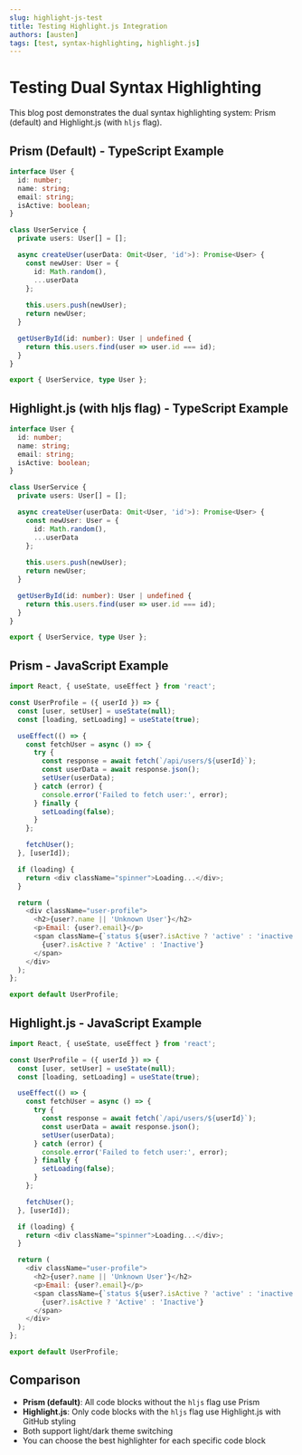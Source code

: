 ```yaml
---
slug: highlight-js-test
title: Testing Highlight.js Integration
authors: [austen]
tags: [test, syntax-highlighting, highlight.js]
---
```


# Testing Dual Syntax Highlighting

This blog post demonstrates the dual syntax highlighting system: Prism (default) and Highlight.js (with `hljs` flag).

## Prism (Default) - TypeScript Example

```ts title="example.ts"
interface User {
  id: number;
  name: string;
  email: string;
  isActive: boolean;
}

class UserService {
  private users: User[] = [];

  async createUser(userData: Omit<User, 'id'>): Promise<User> {
    const newUser: User = {
      id: Math.random(),
      ...userData
    };
    
    this.users.push(newUser);
    return newUser;
  }

  getUserById(id: number): User | undefined {
    return this.users.find(user => user.id === id);
  }
}

export { UserService, type User };
```

## Highlight.js (with hljs flag) - TypeScript Example

```ts hljs title="example-hljs.ts"
interface User {
  id: number;
  name: string;
  email: string;
  isActive: boolean;
}

class UserService {
  private users: User[] = [];

  async createUser(userData: Omit<User, 'id'>): Promise<User> {
    const newUser: User = {
      id: Math.random(),
      ...userData
    };
    
    this.users.push(newUser);
    return newUser;
  }

  getUserById(id: number): User | undefined {
    return this.users.find(user => user.id === id);
  }
}

export { UserService, type User };
```

## Prism - JavaScript Example

```javascript title="component.js"
import React, { useState, useEffect } from 'react';

const UserProfile = ({ userId }) => {
  const [user, setUser] = useState(null);
  const [loading, setLoading] = useState(true);

  useEffect(() => {
    const fetchUser = async () => {
      try {
        const response = await fetch(`/api/users/${userId}`);
        const userData = await response.json();
        setUser(userData);
      } catch (error) {
        console.error('Failed to fetch user:', error);
      } finally {
        setLoading(false);
      }
    };

    fetchUser();
  }, [userId]);

  if (loading) {
    return <div className="spinner">Loading...</div>;
  }

  return (
    <div className="user-profile">
      <h2>{user?.name || 'Unknown User'}</h2>
      <p>Email: {user?.email}</p>
      <span className={`status ${user?.isActive ? 'active' : 'inactive'}`}>
        {user?.isActive ? 'Active' : 'Inactive'}
      </span>
    </div>
  );
};

export default UserProfile;
```

## Highlight.js - JavaScript Example

```javascript hljs title="component-hljs.js"
import React, { useState, useEffect } from 'react';

const UserProfile = ({ userId }) => {
  const [user, setUser] = useState(null);
  const [loading, setLoading] = useState(true);

  useEffect(() => {
    const fetchUser = async () => {
      try {
        const response = await fetch(`/api/users/${userId}`);
        const userData = await response.json();
        setUser(userData);
      } catch (error) {
        console.error('Failed to fetch user:', error);
      } finally {
        setLoading(false);
      }
    };

    fetchUser();
  }, [userId]);

  if (loading) {
    return <div className="spinner">Loading...</div>;
  }

  return (
    <div className="user-profile">
      <h2>{user?.name || 'Unknown User'}</h2>
      <p>Email: {user?.email}</p>
      <span className={`status ${user?.isActive ? 'active' : 'inactive'}`}>
        {user?.isActive ? 'Active' : 'Inactive'}
      </span>
    </div>
  );
};

export default UserProfile;
```

## Comparison

- **Prism (default)**: All code blocks without the `hljs` flag use Prism
- **Highlight.js**: Only code blocks with the `hljs` flag use Highlight.js with GitHub styling
- Both support light/dark theme switching
- You can choose the best highlighter for each specific code block
